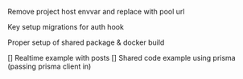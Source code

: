 Remove project host envvar and replace with pool url

Key setup migrations for auth hook

Proper setup of shared package & docker build

[] Realtime example with posts
[] Shared code example using prisma (passing prisma client in)